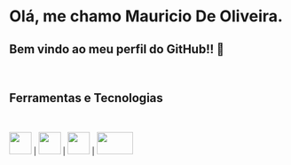 # Olá, me chamo Mauricio De Oliveira. 
## Bem vindo ao meu perfil do GitHub!! 👋
<br>

<h2 align="left">
  Ferramentas e Tecnologias
    </h2>
<br>

<p align="center">

  <img src="https://cdn.jsdelivr.net/gh/devicons/devicon/icons/c/c-plain.svg" width="40" height="40"/>  |      <img src="https://cdn.jsdelivr.net/gh/devicons/devicon/icons/git/git-original-wordmark.svg" width="40" height="40"/>  |      <img src="https://cdn.jsdelivr.net/gh/devicons/devicon/icons/github/github-original-wordmark.svg" width="40" height="40"/>  |      <img src="https://cdn.jsdelivr.net/gh/devicons/devicon/icons/linux/linux-original.svg" width="65" height="40"/>
</p>  
          


        
          
          

<!--
**OliverM1981/OliverM1981** is a ✨ _special_ ✨ repository because its `README.md` (this file) appears on your GitHub profile.

Here are some ideas to get you started:

- 🔭 I’m currently working on ...
- 🌱 I’m currently learning ...
- 👯 I’m looking to collaborate on ...
- 🤔 I’m looking for help with ...
- 💬 Ask me about ...
- 📫 How to reach me: ...
- 😄 Pronouns: ...
- ⚡ Fun fact: ...
-->
